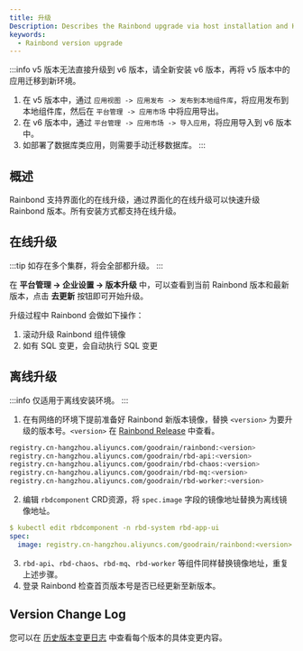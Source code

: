 ```yaml
---
title: 升级
Description: Describes the Rainbond upgrade via host installation and Helm installation
keywords:
  - Rainbond version upgrade
---
```


:::info
v5 版本无法直接升级到 v6 版本，请全新安装 v6 版本，再将 v5 版本中的应用迁移到新环境。

1. 在 v5 版本中，通过 `应用视图 -> 应用发布 -> 发布到本地组件库`，将应用发布到本地组件库，然后在 `平台管理 -> 应用市场` 中将应用导出。
2. 在 v6 版本中，通过 `平台管理 -> 应用市场 -> 导入应用`，将应用导入到 v6 版本中。
3. 如部署了数据库类应用，则需要手动迁移数据库。
  :::

## 概述

Rainbond 支持界面化的在线升级，通过界面化的在线升级可以快速升级 Rainbond 版本。所有安装方式都支持在线升级。

## 在线升级

:::tip
如存在多个集群，将会全部都升级。
:::

在 **平台管理 -> 企业设置 -> 版本升级** 中，可以查看到当前 Rainbond 版本和最新版本，点击 **去更新** 按钮即可开始升级。

升级过程中 Rainbond 会做如下操作：

1. 滚动升级 Rainbond 组件镜像
2. 如有 SQL 变更，会自动执行 SQL 变更

## 离线升级

:::info
仅适用于离线安装环境。
:::

1. 在有网络的环境下提前准备好 Rainbond 新版本镜像，替换 `<version>` 为要升级的版本号。`<version>` 在 [Rainbond Release](https://github.com/goodrain/rainbond/releases) 中查看。

```bash
registry.cn-hangzhou.aliyuncs.com/goodrain/rainbond:<version>
registry.cn-hangzhou.aliyuncs.com/goodrain/rbd-api:<version>
registry.cn-hangzhou.aliyuncs.com/goodrain/rbd-chaos:<version>
registry.cn-hangzhou.aliyuncs.com/goodrain/rbd-mq:<version>
registry.cn-hangzhou.aliyuncs.com/goodrain/rbd-worker:<version>
```

2. 编辑 `rbdcomponent` CRD资源，将 `spec.image` 字段的镜像地址替换为离线镜像地址。

```yaml
$ kubectl edit rbdcomponent -n rbd-system rbd-app-ui
spec:
  image: registry.cn-hangzhou.aliyuncs.com/goodrain/rainbond:<version>
```

3. `rbd-api`、`rbd-chaos`、`rbd-mq`、`rbd-worker` 等组件同样替换镜像地址，重复上述步骤。
4. 登录 Rainbond 检查首页版本号是否已经更新至新版本。

## Version Change Log

您可以在 [历史版本变更日志](https://github.com/goodrain/rainbond/releases) 中查看每个版本的具体变更内容。

